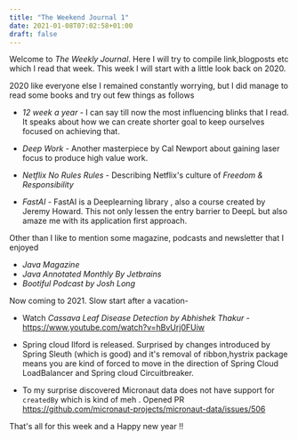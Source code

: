 ```yaml
---
title: "The Weekend Journal 1"
date: 2021-01-08T07:02:58+01:00
draft: false
---
```

Welcome to *The Weekly Journal*. Here I will try to compile link,blogposts etc which I read that week. This week I will start with a little look back on 2020.

2020 like everyone else I remained constantly worrying, but I did manage to read some books and try out few things as follows

- *12 week a year* - I can say till now the most influencing blinks that I read. It speaks about how we can create shorter goal to keep ourselves focused on achieving that. 

- *Deep Work* - Another masterpiece by Cal Newport about gaining laser focus to produce high value work.

- *Netflix No Rules Rules* - Describing Netflix's culture of *Freedom & Responsibility*

- *FastAI* - FastAI is a Deeplearning library , also a course created by Jeremy Howard. This not only lessen the entry barrier to DeepL but also amaze me with its application first approach.

Other than I like to mention some magazine, podcasts and newsletter that I enjoyed

- *Java Magazine*
- *Java Annotated Monthly By Jetbrains*
- *Bootiful Podcast by Josh Long*

Now coming to 2021. Slow start after a vacation- 

- Watch *Cassava Leaf Disease Detection by Abhishek Thakur* - https://www.youtube.com/watch?v=hBvUrj0FUiw

- Spring cloud Ilford is released. Surprised by changes introduced by Spring Sleuth (which is good) and it's removal of ribbon,hystrix package means you are kind of forced to move in the direction of Spring Cloud LoadBalancer and Spring cloud Circuitbreaker.

- To my surprise discovered Micronaut data does not have support for `createdBy` which is kind of meh . Opened PR https://github.com/micronaut-projects/micronaut-data/issues/506

That's all for this week and a Happy new year !!